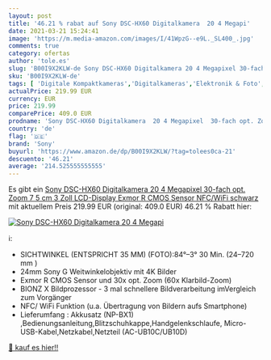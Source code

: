 ```yaml
---
layout: post
title: '46.21 % rabat auf Sony DSC-HX60 Digitalkamera  20 4 Megapi'
date: 2021-03-21 15:24:41
image: 'https://m.media-amazon.com/images/I/41WpzG--e9L._SL400_.jpg'
comments: true
category: ofertas
author: 'tole.es'
slug: 'B00I9X2KLW-de Sony DSC-HX60 Digitalkamera 20 4 Megapixel 30-fach opt....'
sku: 'B00I9X2KLW-de'
tags: [ 'Digitale Kompaktkameras','Digitalkameras','Elektronik & Foto','Kamera & Foto','sony', ]
actualPrice: 219.99 EUR
currency: EUR
price: 219.99
comparePrice: 409.0 EUR
prodname: 'Sony DSC-HX60 Digitalkamera  20 4 Megapixel  30-fach opt. Zoom  7 5 cm  3 Zoll  LCD-Display  Exmor R CMOS Sensor  NFC/WiFi  schwarz'
country: 'de'
flag: '🇩🇪'
brand: 'Sony'
buyurl: 'https://www.amazon.de/dp/B00I9X2KLW/?tag=tolees0ca-21'
descuento: '46.21'
average: '214.525555555555'
---
```


Es gibt ein [Sony DSC-HX60 Digitalkamera  20 4 Megapixel  30-fach opt. Zoom  7 5 cm  3 Zoll  LCD-Display  Exmor R CMOS Sensor  NFC/WiFi  schwarz](https://www.amazon.de/dp/B00I9X2KLW/?tag=tolees0ca-21) mit aktuellem Preis 219.99 EUR (original: 409.0 EUR) 46.21 % Rabatt hier:

[![Sony DSC-HX60 Digitalkamera  20 4 Megapi](https://m.media-amazon.com/images/I/41WpzG--e9L._SL400_.jpg)](https://www.amazon.de/dp/B00I9X2KLW/?tag=tolees0ca-21)

ℹ️:

- SICHTWINKEL (ENTSPRICHT 35 MM) (FOTO):84°–3° 30 Min. (24–720 mm )
- 24mm Sony G Weitwinkelobjektiv mit 4K Bilder
- Exmor R CMOS Sensor und 30x opt. Zoom (60x Klarbild-Zoom)
- BIONZ X Bildprozessor - 3 mal schnellere Bildverarbeitung imVergleich zum Vorgänger
- NFC/ WiFi Funktion (u.a. Übertragung von Bildern aufs Smartphone)
- Lieferumfang : Akkusatz (NP-BX1) ,Bedienungsanleitung,Blitzschuhkappe,Handgelenkschlaufe, Micro-USB-Kabel,Netzkabel,Netzteil (AC-UB10C/UB10D)

[🛒 kauf es hier!!](https://www.amazon.de/dp/B00I9X2KLW/?tag=tolees0ca-21)
